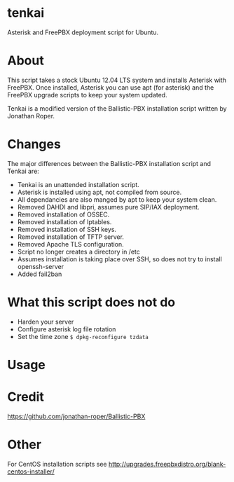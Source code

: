 tenkai
======

Asterisk and FreePBX deployment script for Ubuntu.

About
=====

This script takes a stock Ubuntu 12.04 LTS system and installs Asterisk with FreePBX. Once installed, Asterisk you can use apt (for asterisk) and the FreePBX upgrade scripts to keep your system updated. 

Tenkai is a modified version of the Ballistic-PBX installation script written by Jonathan Roper.

Changes
=======

The major differences between the Ballistic-PBX installation script and Tenkai are:

* Tenkai is an unattended installation script.
* Asterisk is installed using apt, not compiled from source.
* All dependancies are also manged by apt to keep your system clean.
* Removed DAHDI and libpri, assumes pure SIP/IAX deployment.
* Removed installation of OSSEC.
* Removed installation of Iptables.
* Removed installation of SSH keys.
* Removed installation of TFTP server.
* Removed Apache TLS configuration.
* Script no longer creates a directory in /etc
* Assumes installation is taking place over SSH, so does not try to install openssh-server
* Added fail2ban


What this script does not do
============================

* Harden your server
* Configure asterisk log file rotation
* Set the time zone `$ dpkg-reconfigure tzdata`


Usage
=====



Credit
======

https://github.com/jonathan-roper/Ballistic-PBX

Other
=====

For CentOS installation scripts see http://upgrades.freepbxdistro.org/blank-centos-installer/